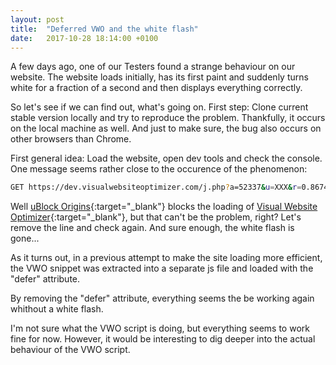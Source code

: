```yaml
---
layout: post
title:  "Deferred VWO and the white flash"
date:   2017-10-28 18:14:00 +0100
---
```


A few days ago, one of our Testers found a strange behaviour on our website. The website loads initially, has its first paint and suddenly turns white for a fraction of a second and then displays everything correctly.

So let's see if we can find out, what's going on. First step: Clone current stable version locally and try to reproduce the problem. Thankfully, it occurs on the local machine as well. And just to make sure, the bug also occurs on other browsers than Chrome.

First general idea: Load the website, open dev tools and check the console. One message seems rather close to the occurence of the phenomenon:

```bash
GET https://dev.visualwebsiteoptimizer.com/j.php?a=52337&u=XXX&r=0.8674099101753603 net::ERR_BLOCKED_BY_CLIENT
```

Well [uBlock Origins](https://chrome.google.com/webstore/detail/ublock-origin/cjpalhdlnbpafiamejdnhcphjbkeiagm?hl=de){:target="_blank"} blocks the loading of [Visual Website Optimizer](https://vwo.com/){:target="_blank"}, but that can't be the problem, right? Let's remove the line and check again. And sure enough, the white flash is gone...

As it turns out, in a previous attempt to make the site loading more efficient, the VWO snippet was extracted into a separate js file and loaded with the "defer" attribute.

By removing the "defer" attribute, everything seems the be working again whithout a white flash.

I'm not sure what the VWO script is doing, but everything seems to work fine for now. However, it would be interesting to dig deeper into the actual behaviour of the VWO script.